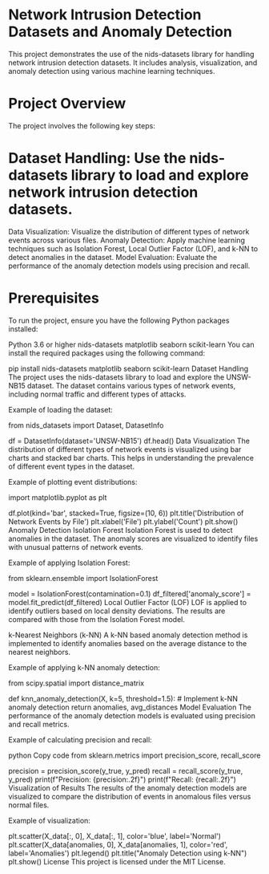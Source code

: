 # Network Intrusion Detection Datasets and Anomaly Detection
This project demonstrates the use of the nids-datasets library for handling network intrusion detection datasets. It includes analysis, visualization, and anomaly detection using various machine learning techniques.

# Project Overview
The project involves the following key steps:

# Dataset Handling: Use the nids-datasets library to load and explore network intrusion detection datasets.
Data Visualization: Visualize the distribution of different types of network events across various files.
Anomaly Detection: Apply machine learning techniques such as Isolation Forest, Local Outlier Factor (LOF), and k-NN to detect anomalies in the dataset.
Model Evaluation: Evaluate the performance of the anomaly detection models using precision and recall.

# Prerequisites
To run the project, ensure you have the following Python packages installed:

Python 3.6 or higher
nids-datasets
matplotlib
seaborn
scikit-learn
You can install the required packages using the following command:


pip install nids-datasets matplotlib seaborn scikit-learn
Dataset Handling
The project uses the nids-datasets library to load and explore the UNSW-NB15 dataset. The dataset contains various types of network events, including normal traffic and different types of attacks.

Example of loading the dataset:

from nids_datasets import Dataset, DatasetInfo

df = DatasetInfo(dataset='UNSW-NB15')
df.head()
Data Visualization
The distribution of different types of network events is visualized using bar charts and stacked bar charts. This helps in understanding the prevalence of different event types in the dataset.

Example of plotting event distributions:


import matplotlib.pyplot as plt

df.plot(kind='bar', stacked=True, figsize=(10, 6))
plt.title('Distribution of Network Events by File')
plt.xlabel('File')
plt.ylabel('Count')
plt.show()
Anomaly Detection
Isolation Forest
Isolation Forest is used to detect anomalies in the dataset. The anomaly scores are visualized to identify files with unusual patterns of network events.

Example of applying Isolation Forest:

from sklearn.ensemble import IsolationForest

model = IsolationForest(contamination=0.1)
df_filtered['anomaly_score'] = model.fit_predict(df_filtered)
Local Outlier Factor (LOF)
LOF is applied to identify outliers based on local density deviations. The results are compared with those from the Isolation Forest model.

k-Nearest Neighbors (k-NN)
A k-NN based anomaly detection method is implemented to identify anomalies based on the average distance to the nearest neighbors.

Example of applying k-NN anomaly detection:

from scipy.spatial import distance_matrix

def knn_anomaly_detection(X, k=5, threshold=1.5):
    # Implement k-NN anomaly detection
    return anomalies, avg_distances
Model Evaluation
The performance of the anomaly detection models is evaluated using precision and recall metrics.

Example of calculating precision and recall:

python
Copy code
from sklearn.metrics import precision_score, recall_score

precision = precision_score(y_true, y_pred)
recall = recall_score(y_true, y_pred)
print(f"Precision: {precision:.2f}")
print(f"Recall: {recall:.2f}")
Visualization of Results
The results of the anomaly detection models are visualized to compare the distribution of events in anomalous files versus normal files.

Example of visualization:

plt.scatter(X_data[:, 0], X_data[:, 1], color='blue', label='Normal')
plt.scatter(X_data[anomalies, 0], X_data[anomalies, 1], color='red', label='Anomalies')
plt.legend()
plt.title("Anomaly Detection using k-NN")
plt.show()
License
This project is licensed under the MIT License. 
